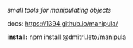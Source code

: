 _small tools for manipulating objects_

docs: https://1394.github.io/manipula/

**install:** npm install @dmitri.leto/manipula
